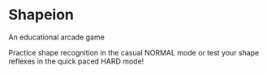 # Shapeion
An educational arcade game

Practice shape recognition in the casual NORMAL mode or test your shape reflexes in the quick paced HARD mode!
